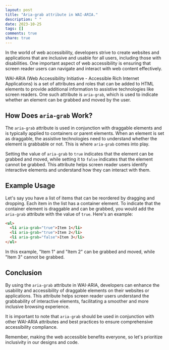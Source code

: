 ```yaml
---
layout: post
title: "Aria-grab attribute in WAI-ARIA."
description: " "
date: 2023-10-25
tags: []
comments: true
share: true
---
```


In the world of web accessibility, developers strive to create websites and applications that are inclusive and usable for all users, including those with disabilities. One important aspect of web accessibility is ensuring that screen reader users can navigate and interact with web content effectively.

WAI-ARIA (Web Accessibility Initiative - Accessible Rich Internet Applications) is a set of attributes and roles that can be added to HTML elements to provide additional information to assistive technologies like screen readers. One such attribute is `aria-grab`, which is used to indicate whether an element can be grabbed and moved by the user.

## How Does `aria-grab` Work?

The `aria-grab` attribute is used in conjunction with draggable elements and is typically applied to containers or parent elements. When an element is set as draggable, the assistive technologies need to understand whether the element is grabbable or not. This is where `aria-grab` comes into play.

Setting the value of `aria-grab` to `true` indicates that the element can be grabbed and moved, while setting it to `false` indicates that the element cannot be grabbed. This attribute helps screen reader users identify interactive elements and understand how they can interact with them.

## Example Usage

Let's say you have a list of items that can be reordered by dragging and dropping. Each item in the list has a container element. To indicate that the container element is draggable and can be grabbed, you would add the `aria-grab` attribute with the value of `true`. Here's an example:

```html
<ul>
  <li aria-grab="true">Item 1</li>
  <li aria-grab="true">Item 2</li>
  <li aria-grab="false">Item 3</li>
</ul>
```

In this example, "Item 1" and "Item 2" can be grabbed and moved, while "Item 3" cannot be grabbed.

## Conclusion

By using the `aria-grab` attribute in WAI-ARIA, developers can enhance the usability and accessibility of draggable elements on their websites or applications. This attribute helps screen reader users understand the grabbability of interactive elements, facilitating a smoother and more inclusive browsing experience.

It is important to note that `aria-grab` should be used in conjunction with other WAI-ARIA attributes and best practices to ensure comprehensive accessibility compliance.

Remember, making the web accessible benefits everyone, so let's prioritize inclusivity in our designs and code.

<!-- Tags: web-accessibility, aria-grab -->